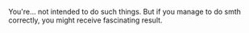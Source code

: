 You're... not intended to do such things. But if you manage to do smth correctly, you might receive fascinating result.